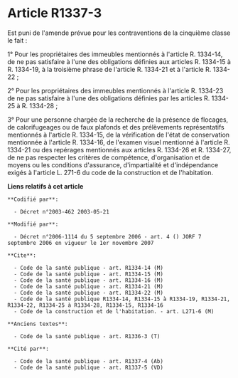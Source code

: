 # Article R1337-3

Est puni de l'amende prévue pour les contraventions de la cinquième classe le fait :

1° Pour les propriétaires des immeubles mentionnés à l'article R. 1334-14, de ne pas satisfaire à l'une des obligations
définies aux articles R. 1334-15 à R. 1334-19, à la troisième phrase de l'article R. 1334-21 et à l'article R. 1334-22 ;

2° Pour les propriétaires des immeubles mentionnés à l'article R. 1334-23 de ne pas satisfaire à l'une des obligations
définies par les articles R. 1334-25 à R. 1334-28 ;

3° Pour une personne chargée de la recherche de la présence de flocages, de calorifugeages ou de faux plafonds et des
prélèvements représentatifs mentionnés à l'article R. 1334-15, de la vérification de l'état de conservation mentionnée à
l'article R. 1334-16, de l'examen visuel mentionné à l'article R. 1334-21 ou des repérages mentionnés aux articles R. 1334-26
et R. 1334-27, de ne pas respecter les critères de compétence, d'organisation et de moyens ou les conditions d'assurance,
d'impartialité et d'indépendance exigés à l'article L. 271-6 du code de la construction et de l'habitation.

**Liens relatifs à cet article**

	**Codifié par**:

	  - Décret n°2003-462 2003-05-21

	**Modifié par**:

	  - Décret n°2006-1114 du 5 septembre 2006 - art. 4 () JORF 7 septembre 2006 en vigueur le 1er novembre 2007

	**Cite**:

	  - Code de la santé publique - art. R1334-14 (M)
	  - Code de la santé publique - art. R1334-15 (M)
	  - Code de la santé publique - art. R1334-16 (M)
	  - Code de la santé publique - art. R1334-21 (M)
	  - Code de la santé publique - art. R1334-22 (M)
	  - Code de la santé publique R1334-14, R1334-15 à R1334-19, R1334-21, R1334-22, R1334-25 à R1334-28, R1334-15, R1334-16
	  - Code de la construction et de l'habitation. - art. L271-6 (M)

	**Anciens textes**:

	  - Code de la santé publique - art. R1336-3 (T)

	**Cité par**:

	  - Code de la santé publique - art. R1337-4 (Ab)
	  - Code de la santé publique - art. R1337-5 (VD)
